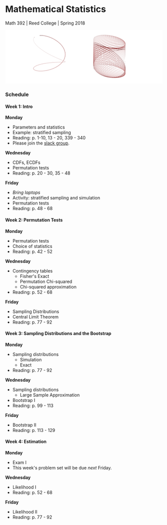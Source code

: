 # Mathematical Statistics
Math 392 | Reed College | Spring 2018

![](figs/mcmc.png)

### Schedule



#### Week 1: Intro

**Monday**

- Parameters and statistics
- Example: stratified sampling
- Reading: p. 1-10, 13 - 20, 339 - 340
- Please join the [slack group](https://join.slack.com/t/mathstats/signup).

**Wednesday**

- CDFs, ECDFs
- Permutation tests
- Reading: p. 20 - 30, 35 - 48

**Friday**

- *Bring laptops*
- Activity: stratified sampling and simulation
- Permutation tests
- Reading: p. 48 - 68


#### Week 2: Permutation Tests

**Monday**

- Permutation tests
- Choice of statistics
- Reading: p. 42 - 52

**Wednesday**

- Contingency tables
    - Fisher's Exact
    - Permutation Chi-squared
    - Chi-squared approximation
- Reading: p. 52 - 68

**Friday**

- Sampling Distributions
- Central Limit Theorem
- Reading: p. 77 - 92


#### Week 3: Sampling Distributions and the Bootstrap

**Monday**

- Sampling distributions
    + Simulation
    + Exact
- Reading: p. 77 - 92

**Wednesday**

- Sampling distributions
    + Large Sample Approximation
- Bootstrap I
- Reading: p. 99 - 113

**Friday**

- Bootstrap II
- Reading: p. 113 - 129


#### Week 4: Estimation

**Monday**

- Exam I
- This week's problem set will be due _next_ Friday.

**Wednesday**

- Likelihood I
- Reading: p. 52 - 68

**Friday**

- Likelihood II
- Reading: p. 77 - 92


<!-- notes for later: bayesian model selection -->
